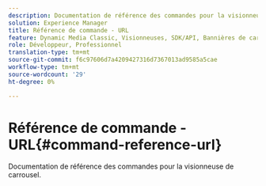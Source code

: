 ```yaml
---
description: Documentation de référence des commandes pour la visionneuse de carrousel.
solution: Experience Manager
title: Référence de commande - URL
feature: Dynamic Media Classic, Visionneuses, SDK/API, Bannières de carrousel
role: Développeur, Professionnel
translation-type: tm+mt
source-git-commit: f6c97606d7a4209427316d7367013ad9585a5cae
workflow-type: tm+mt
source-wordcount: '29'
ht-degree: 0%

---
```



# Référence de commande - URL{#command-reference-url}

Documentation de référence des commandes pour la visionneuse de carrousel.

